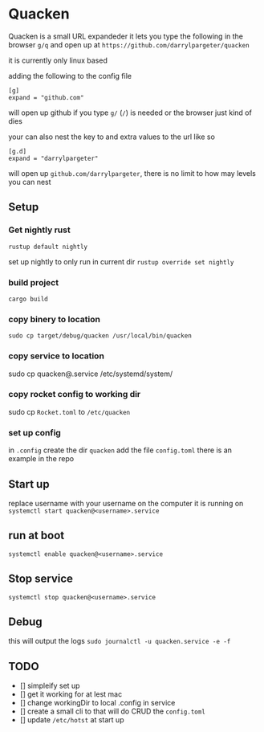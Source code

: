 # Quacken

Quacken is a small URL expandeder it lets you type the following in the browser
`g/q` and open up at `https://github.com/darrylpargeter/quacken`

it is currently only linux based

adding the following to the config file
```
[g]
expand = "github.com"
```
will open up github if you type `g/` (`/`) is needed or the browser just kind of dies

your can also nest the key to and extra values to the url like so
```
[g.d]
expand = "darrylpargeter" 
```

will open up `github.com/darrylpargeter`, there is no limit to how may levels you can nest

## Setup

### Get nightly rust
`rustup default nightly`

set up nightly to only run in current dir
`rustup override set nightly`

### build project
`cargo build`

### copy binery to location
`sudo cp target/debug/quacken /usr/local/bin/quacken`

### copy service to location
sudo cp quacken@.service /etc/systemd/system/

### copy rocket config to working dir
sudo cp `Rocket.toml` to `/etc/quacken`

### set up config
in `.config` create the dir `quacken`
add the file `config.toml` there is an example in the repo

## Start up
replace username with your username on the computer it is running on
`systemctl start quacken@<username>.service`

## run at boot
`systemctl enable quacken@<username>.service`

## Stop service
`systemctl stop quacken@<username>.service`

## Debug
this will output the logs
`sudo journalctl -u quacken.service -e -f`

## TODO
- [] simpleify set up
- [] get it working for at lest mac
- [] change workingDir to local .config in service
- [] create a small cli to that will do CRUD the `config.toml`
- [] update `/etc/hotst` at start up
